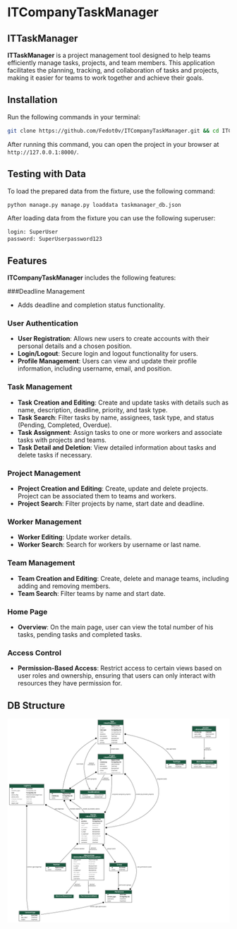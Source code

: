 # ITCompanyTaskManager

## ITTaskManager

**ITTaskManager** is a project management tool designed to help teams efficiently manage tasks, projects, and team
members. This application facilitates the planning, tracking, and collaboration of tasks and projects, making it easier
for teams to work together and achieve their goals.

## Installation

Run the following commands in your terminal:

```bash
git clone https://github.com/Fedot0v/ITCompanyTaskManager.git && cd ITCompanyTaskManager && python3 -m venv venv && source venv/bin/activate && pip3 install -r requirements.txt && python3 manage.py runserver 
```

After running this command, you can open the project in your browser at `http://127.0.0.1:8000/`.

## Testing with Data

To load the prepared data from the fixture, use the following command:

```bash
python manage.py manage.py loaddata taskmanager_db.json
```

After loading data from the fixture you can use the following superuser:
```
login: SuperUser
password: SuperUserpassword123
```

## Features

**ITCompanyTaskManager** includes the following features:

###Deadline Management

- Adds deadline and completion status functionality.

### User Authentication

- **User Registration**: Allows new users to create accounts with their personal details and a chosen position.
- **Login/Logout**: Secure login and logout functionality for users.
- **Profile Management**: Users can view and update their profile information, including username, email, and position.

### Task Management

- **Task Creation and Editing**: Create and update tasks with details such as name, description, deadline, priority, and
  task type.
- **Task Search**: Filter tasks by name, assignees, task type, and status (Pending, Completed, Overdue).
- **Task Assignment**: Assign tasks to one or more workers and associate tasks with projects and teams.
- **Task Detail and Deletion**: View detailed information about tasks and delete tasks if necessary.

### Project Management

- **Project Creation and Editing**: Create, update and delete projects. Project can be associated them to teams and
  workers.
- **Project Search**: Filter projects by name, start date and deadline.

### Worker Management

- **Worker Editing**: Update worker details.
- **Worker Search**: Search for workers by username or last name.

### Team Management

- **Team Creation and Editing**: Create, delete and manage teams, including adding and removing members.
- **Team Search**: Filter teams by name and start date.

### Home Page

- **Overview**: On the main page, user can view the total number of his tasks, pending tasks and completed tasks.

### Access Control

- **Permission-Based Access**: Restrict access to certain views based on user roles and ownership, ensuring that users
  can only interact with resources they have permission for.

## DB Structure

![Database Structure](taskmanager_db.png)